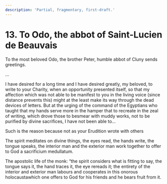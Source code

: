 ```yaml
---
description: 'Partial, fragmentary, first-draft.'
---
```


# 13. To Odo, the abbot of Saint-Lucien de Beauvais

To the most beloved Odo, the brother Peter, humble abbot of Cluny sends greetings.

…

I have desired for a long time and I have desired greatly, my beloved, to write to your Charity, when an opportunity presented itself, so that my affection which was not able to be manifest to you in the living voice \(since distance prevents this\) might at the least make its way through the dead devices of letters. But at the urging of the command of the Egyptians who taught that my hands serve more in the hamper that to recreate in the zeal of writing, which drove those to besmear with muddy works, not to be purified by divine sacrifices, I have not been able to…

Such is the reason because not as your Erudition wrote with others 

The spirit meditates on divine things, the eyes read, the hands write, the tongue speaks, the interior man and the exterior man work together to offer to God a sacrificium medullatum. 

The apostolic life of the monk: “the spirit considers what is fitting to say, the tongue says it, the hand traces it, the eye rereads it; the entirety of the interior and exterior man labours and cooperates in this onorous holocaustawhich one offers to God for his friends and he bears fruit from it.

